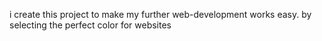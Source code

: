 i create this project to make my further web-development works easy.
by selecting the perfect color for websites 
